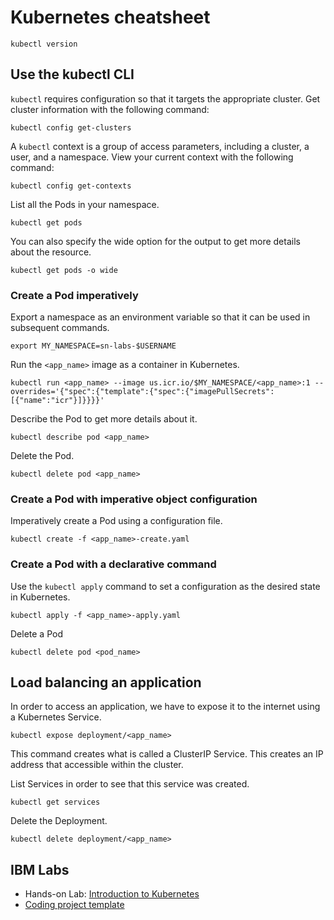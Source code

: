 # Kubernetes cheatsheet

`kubectl version`

## Use the kubectl CLI

`kubectl` requires configuration so that it targets the appropriate cluster. Get cluster information with the following command:
```
kubectl config get-clusters
```

A `kubectl` context is a group of access parameters, including a cluster, a user, and a namespace. View your current context with the following command:
```
kubectl config get-contexts
```

List all the Pods in your namespace.
```
kubectl get pods
```

You can also specify the wide option for the output to get more details about the resource.
```
kubectl get pods -o wide
```

### Create a Pod imperatively

Export a namespace as an environment variable so that it can be used in subsequent commands.
```
export MY_NAMESPACE=sn-labs-$USERNAME
```

Run the `<app_name>` image as a container in Kubernetes.
```
kubectl run <app_name> --image us.icr.io/$MY_NAMESPACE/<app_name>:1 --overrides='{"spec":{"template":{"spec":{"imagePullSecrets":[{"name":"icr"}]}}}}'
```

Describe the Pod to get more details about it.
```
kubectl describe pod <app_name>
```

Delete the Pod.
```
kubectl delete pod <app_name>
```

### Create a Pod with imperative object configuration

Imperatively create a Pod using a configuration file.
```
kubectl create -f <app_name>-create.yaml
```

### Create a Pod with a declarative command

Use the `kubectl apply` command to set a configuration as the desired state in Kubernetes.
```
kubectl apply -f <app_name>-apply.yaml
```

Delete a Pod
```
kubectl delete pod <pod_name>
```

## Load balancing an application
In order to access an application, we have to expose it to the internet using a Kubernetes Service. 
```
kubectl expose deployment/<app_name>
```
This command creates what is called a ClusterIP Service. This creates an IP address that accessible within the cluster.

List Services in order to see that this service was created.
```
kubectl get services
```

Delete the Deployment.
```
kubectl delete deployment/<app_name>
```

## IBM Labs
- Hands-on Lab: [Introduction to Kubernetes]
- [Coding project template]

[Introduction to Kubernetes]: https://cf-courses-data.s3.us.cloud-object-storage.appdomain.cloud/cc201/labs/2_IntroKubernetes/instructions.md.html
[Coding project template]:    https://github.com/ibm-developer-skills-network/CC201/tree/master/labs/2_IntroKubernetes

